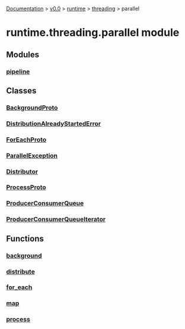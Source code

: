 [Documentation](/docs/documentation.md) >
 [v0.0](/docs/0.0/version.md) >
  [runtime](/docs/0.0/runtime/module.md) >
   [threading](/docs/0.0/runtime/threading/module.md) >
    parallel

# runtime.threading.parallel module

## Modules

### [pipeline](pipeline/module.md)

## Classes

### [BackgroundProto](background_proto.md)
### [DistributionAlreadyStartedError](distribution_already_started_error.md)
### [ForEachProto](for_each_proto.md)
### [ParallelException](parallel_exception.md)
### [Distributor](distributor.md)
### [ProcessProto](process_proto.md)
### [ProducerConsumerQueue](producer_consumer_queue.md)
### [ProducerConsumerQueueIterator](producer_consumer_queue_iterator.md)

## Functions

### [background](background.md)
### [distribute](distribute.md)
### [for_each](for_each.md)
### [map](map.md)
### [process](process.md)
